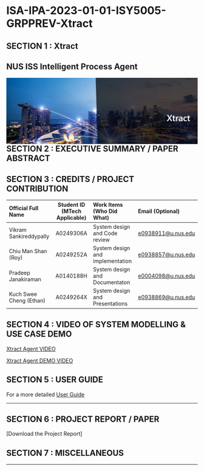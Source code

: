 ﻿# ISA-IPA-2023-01-01-ISY5005-GRPPREV-Xtract

## SECTION 1 : Xtract
## NUS ISS Intelligent Process Agent
<img src="Images/xtract.png"
     style="float: left; margin-right: 0px;" />

<br>


## SECTION 2 : EXECUTIVE SUMMARY / PAPER ABSTRACT



## SECTION 3 : CREDITS / PROJECT CONTRIBUTION

| Official Full Name  | Student ID (MTech Applicable)  | Work Items (Who Did What) | Email (Optional) |
| :------------ |:---------------:| :-----| :-----|
| Vikram Sankireddypally | A0249306A | System design and Code review | e0938911@u.nus.edu |
| Chiu Man Shan (Roy) | A0249252A | System design and implementation | e0938857@u.nus.edu |
 | Pradeep Janakiraman | A0140188H | System design and Documentaton | e0004098@u.nus.edu |
| Kuch Swee Cheng (Ethan)| A0249264X | System design and Presentations | e0938869@u.nus.edu |
## SECTION 4 : VIDEO OF SYSTEM MODELLING & USE CASE DEMO

[Xtract Agent VIDEO](https://www.youtube.com/watch?v=t1rJmW_MT9A)

[Xtract Agent  DEMO VIDEO](https://youtu.be/UsykrTc72yw)

## SECTION 5 : USER GUIDE


For a more detailed   [User Guide](Systemcode/Readme.md)



-----------------------------------------------------------------------------------------------------

## SECTION 6 : PROJECT REPORT / PAPER

[Download the Project Report]

## SECTION 7 : MISCELLANEOUS

-----
